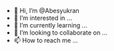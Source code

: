- 👋 Hi, I’m @Abesyukran
- 👀 I’m interested in ...
- 🌱 I’m currently learning ...
- 💞️ I’m looking to collaborate on ...
- 📫 How to reach me ...

<!---
Abesyukran/Abesyukran is a ✨ special ✨ repository because its `README.md` (this file) appears on your GitHub profile.
You can click the Preview link to take a look at your changes.
--->
